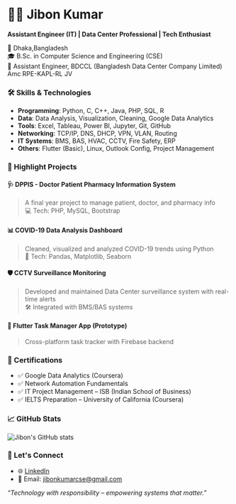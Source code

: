 # 👨‍💻 Jibon Kumar

**Assistant Engineer (IT) | Data Center Professional | Tech Enthusiast**

📍 Dhaka,Bangladesh  
🎓 B.Sc. in Computer Science and Engineering (CSE)  
💼 Assistant Engineer, BDCCL (Bangladesh Data Center Company Limited) Amc RPE-KAPL-RL JV 

### 🛠️ Skills & Technologies

- **Programming**: Python, C, C++, Java, PHP, SQL, R  
- **Data**: Data Analysis, Visualization, Cleaning, Google Data Analytics  
- **Tools**: Excel, Tableau, Power BI, Jupyter, Git, GitHub  
- **Networking**: TCP/IP, DNS, DHCP, VPN, VLAN, Routing  
- **IT Systems**: BMS, BAS, HVAC, CCTV, Fire Safety, ERP  
- **Others**: Flutter (Basic), Linux, Outlook Config, Project Management


### 🚀 Highlight Projects

#### 🩺 DPPIS - Doctor Patient Pharmacy Information System
> A final year project to manage patient, doctor, and pharmacy info  
> 💻 Tech: PHP, MySQL, Bootstrap

#### 📊 COVID-19 Data Analysis Dashboard
> Cleaned, visualized and analyzed COVID-19 trends using Python  
> 📁 Tech: Pandas, Matplotlib, Seaborn

#### 🛡️ CCTV Surveillance Monitoring
> Developed and maintained Data Center surveillance system with real-time alerts  
> 🛠️ Integrated with BMS/BAS systems

#### 📱 Flutter Task Manager App (Prototype)
> Cross-platform task tracker with Firebase backend


### 📜 Certifications

- ✅ Google Data Analytics (Coursera)  
- ✅ Network Automation Fundamentals  
- ✅ IT Project Management – ISB (Indian School of Business)  
- ✅ IELTS Preparation – University of California (Coursera)


### 📈 GitHub Stats

![Jibon's GitHub stats](https://github-readme-stats.vercel.app/api?username=jibonbd&show_icons=true&theme=radical)


### 🤝 Let's Connect

- 🌐 [LinkedIn]( https://www.linkedin.com/in/jibonkumar?utm_source=share&utm_campaign=share_via&utm_content=profile&utm_medium=android_app/)
- 📧 Email: jibonkumarcse@gmail.com  



_“Technology with responsibility – empowering systems that matter.”_